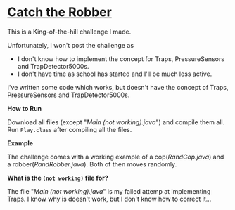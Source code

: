 # [Catch the Robber](http://meta.codegolf.stackexchange.com/a/5480/38214)

This is a King-of-the-hill challenge I made.

Unfortunately, I won't post the challenge as

 - I don't know how to implement the concept for Traps, PressureSensors and TrapDetector5000s.
 - I don't have time as school has started and I'll be much less active.
 
I've written some code which works, but doesn't have the concept of Traps, PressureSensors and TrapDetector5000s.

**How to Run**

Download all files (except "_Main (not working).java_") and compile them all. Run `Play.class` after compiling all the files.

**Example**

The challenge comes with a working example of a cop(_RandCop.java_) and a robber(_RandRobber.java_). Both of then moves randomly.

**What is the `(not working)` file for?**

The file "_Main (not working).java_" is my failed attemp at implementing Traps. I know why is doesn't work, but I don't know how to correct it...

